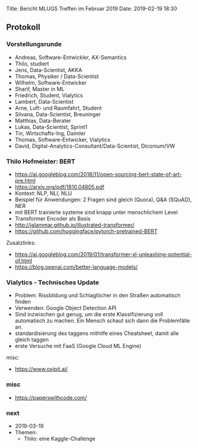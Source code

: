 Title: Bericht MLUGS Treffen im Februar 2019
Date: 2019-02-19 18:30

## Protokoll

### Vorstellungsrunde

- Andreas, Software-Entwickler, AX-Semantics
- Thilo, studiert
- Jens, Data-Scientist, AKKA
- Thomas, Physiker / Data-Scientist
- Wilhelm, Software-Entwicker
- Sharif, Master in ML
- Friedrich, Student, Vialytics
- Lambert, Data-Scientist
- Arne, Luft- und Raumfahrt, Student
- Silvana, Data-Scientist, Breuninger
- Matthias, Data-Berater
- Lukas, Data-Scientist, Sprint1
- Tin, Wirtschafts-Ing, Daimler
- Thomas, Software-Entwicker, Vialytics
- David, Digital-Analytics-Consultant/Data-Scientist, Diconium/VW


### Thilo Hofmeister: BERT

* <https://ai.googleblog.com/2018/11/open-sourcing-bert-state-of-art-pre.html>
* <https://arxiv.org/pdf/1810.04805.pdf>
* Kontext: NLP, NLI, NLU
* Beispiel für Anwendungen: 2 Fragen sind gleich (Quora), Q&A (SQuAD), NER
* mit BERT trainierte systeme sind knapp unter menschlichem Level
* Transformer Encoder als Basis
* <http://jalammar.github.io/illustrated-transformer/>
* <https://github.com/huggingface/pytorch-pretrained-BERT>


Zusatzlinks:

* <https://ai.googleblog.com/2019/01/transformer-xl-unleashing-potential-of.html>
* <https://blog.openai.com/better-language-models/>


### Vialytics - Technisches Update

* Problem: Rissbildung und Schlaglöcher in den Straßen automatisch finden
* Verwenden: Google Object Detection API
* Sind inzwischen gut genug, um die erste Klassifizierung voll automatisch zu machen. Ein Mensch schaut sich dann die Problemfälle an.
* standardisierung des taggens mithilfe eines Cheatsheet, damit alle gleich taggen
* erste Versuche mit FaaS (Google Cloud ML Engine)

misc:

* <https://www.oxipit.ai/>


### misc

* <https://paperswithcode.com/>


### next

- 2019-03-19
- Themen:
  - Thilo: eine Kaggle-Challenge

